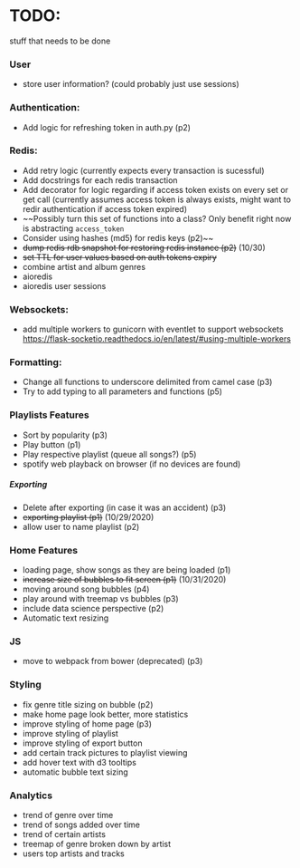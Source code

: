 

# TODO:
stuff that needs to be done

### User
- store user information? (could probably just use sessions)

### Authentication:
- Add logic for refreshing token in auth.py (p2)

### Redis:
- Add retry logic (currently expects every transaction is sucessful)
- Add docstrings for each redis transaction
- Add decorator for logic regarding if access token exists on every set or get call 
(currently assumes access token is always exists, might want to redir authentication if access token
expired)
- ~~Possibly turn this set of functions into a class? Only benefit right now is abstracting `access_token`
- Consider using hashes (md5) for redis keys (p2)~~
- ~~dump redis rdb snapshot for restoring redis instance (p2)~~ (10/30)
- ~~set TTL for user values based on auth tokens expiry~~
- combine artist and album genres
- aioredis
- aioredis user sessions

### Websockets:
- add multiple workers to gunicorn with eventlet to support websockets https://flask-socketio.readthedocs.io/en/latest/#using-multiple-workers

### Formatting:
- Change all functions to underscore delimited from camel case (p3)
- Try to add typing to all parameters and functions (p5)

### Playlists Features
- Sort by popularity (p3)
- Play button (p1)
- Play respective playlist (queue all songs?) (p5)
- spotify web playback on browser (if no devices are found)
##### Exporting
- Delete after exporting (in case it was an accident) (p3)
- ~~exporting playlist (p1)~~ (10/29/2020)
- allow user to name playlist (p2)

### Home Features 
- loading page, show songs as they are being loaded (p1)
- ~~increase size of bubbles to fit screen (p1)~~ (10/31/2020) 
- moving around song bubbles (p4)
- play around with treemap vs bubbles (p3)
- include data science perspective (p2)
- Automatic text resizing

### JS
- move to webpack from bower (deprecated) (p3)

### Styling
- fix genre title sizing on bubble (p2)
- make home page look better, more statistics
- improve styling of home page (p3)
- improve styling of playlist
- improve styling of export button
- add certain track pictures to playlist viewing
- add hover text with d3 tooltips
- automatic bubble text sizing

### Analytics
- trend of genre over time
- trend of songs added over time
- trend of certain artists
- treemap of genre broken down by artist 
- users top artists and tracks
